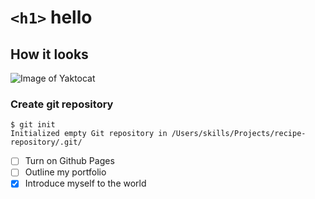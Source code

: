 # `<h1>` hello
## How it looks
![Image of Yaktocat](https://octodex.github.com/images/yaktocat.png)

### Create git repository
```
$ git init
Initialized empty Git repository in /Users/skills/Projects/recipe-repository/.git/
```

- [ ] Turn on Github Pages
- [ ] Outline my portfolio
- [x] Introduce myself to the world
